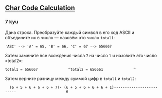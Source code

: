 <h2><a href=https://www.codewars.com/kata/57f75cc397d62fc93d000059/train/javascript target="_blank">Char Code Calculation</a></h2><h3>7 kyu</h3><p><ya-tr-span data-index="33-0" data-translated="true" data-source-lang="en" data-target-lang="ru" data-value="Given a string, turn each character into its ASCII character code and join them together to create a number - let's call this number " data-translation="Дана строка. Преобразуйте каждый символ в его код ASCII и объедините их в число — назовём это число " data-ch="0" data-type="trSpan" style="visibility: inherit !important;">Дана строка. Преобразуйте каждый символ в его код ASCII и объедините их в число — назовём это число </ya-tr-span><code>total1</code><ya-tr-span data-index="33-0" data-translated="true" data-source-lang="en" data-target-lang="ru" data-value=":" data-translation=":" data-ch="0" data-type="trSpan" style="visibility: inherit !important;">:</ya-tr-span></p><pre><code>'ABC' --&gt; 'A' = 65, 'B' = 66, 'C' = 67 --&gt; 656667</code></pre><p><ya-tr-span data-index="34-0" data-translated="true" data-source-lang="en" data-target-lang="ru" data-value="Then replace any incidence of the number " data-translation="Затем замените все вхождения числа " data-ch="0" data-type="trSpan" style="visibility: inherit !important;">Затем замените все вхождения числа </ya-tr-span><code>7</code><ya-tr-span data-index="34-0" data-translated="true" data-source-lang="en" data-target-lang="ru" data-value=" with the number " data-translation=" на число " data-ch="0" data-type="trSpan" style="visibility: inherit !important;"> на число </ya-tr-span><code>1</code><ya-tr-span data-index="34-0" data-translated="true" data-source-lang="en" data-target-lang="ru" data-value=", and call this number 'total2':" data-translation=" и назовите это число «total2»:" data-ch="0" data-type="trSpan" style="visibility: inherit !important;"> и назовите это число «total2»:</ya-tr-span></p><pre><code>total1 = 656667              ^total2 = 656661              ^</code></pre><p><ya-tr-span data-index="35-0" data-translated="true" data-source-lang="en" data-target-lang="ru" data-value="Then return the difference between the sum of the digits in " data-translation="Затем верните разницу между суммой цифр в " data-ch="0" data-type="trSpan" style="visibility: inherit !important;">Затем верните разницу между суммой цифр в </ya-tr-span><code>total1</code><ya-tr-span data-index="35-0" data-translated="true" data-source-lang="en" data-target-lang="ru" data-value=" and " data-translation=" и " data-ch="0" data-type="trSpan" style="visibility: inherit !important;"> и </ya-tr-span><code>total2</code><ya-tr-span data-index="35-0" data-translated="true" data-source-lang="en" data-target-lang="ru" data-value=":" data-translation=":" data-ch="0" data-type="trSpan" style="visibility: inherit !important;">:</ya-tr-span></p><pre><code>  (6 + 5 + 6 + 6 + 6 + 7)- (6 + 5 + 6 + 6 + 6 + 1)-------------------------                       6</code></pre>